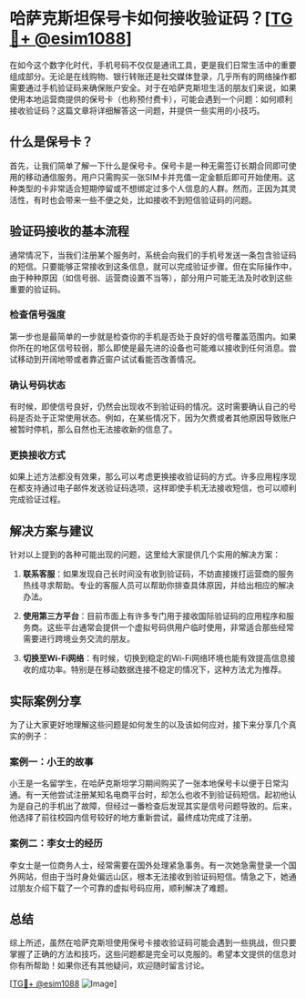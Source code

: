 # 哈萨克斯坦保号卡如何接收验证码？[[TG💪+ @esim1088](https://t.me/s/esim1088)]

在如今这个数字化时代，手机号码不仅仅是通讯工具，更是我们日常生活中的重要组成部分。无论是在线购物、银行转账还是社交媒体登录，几乎所有的网络操作都需要通过手机验证码来确保账户安全。对于在哈萨克斯坦生活的朋友们来说，如果使用本地运营商提供的保号卡（也称预付费卡），可能会遇到一个问题：如何顺利接收验证码？这篇文章将详细解答这一问题，并提供一些实用的小技巧。

## 什么是保号卡？

首先，让我们简单了解一下什么是保号卡。保号卡是一种无需签订长期合同即可使用的移动通信服务。用户只需购买一张SIM卡并充值一定金额后即可开始使用。这种类型的卡非常适合短期停留或不想绑定过多个人信息的人群。然而，正因为其灵活性，有时也会带来一些不便之处，比如接收不到短信验证码的问题。

## 验证码接收的基本流程

通常情况下，当我们注册某个服务时，系统会向我们的手机号发送一条包含验证码的短信。只要能够正常接收到这条信息，就可以完成验证步骤。但在实际操作中，由于种种原因（如信号弱、运营商设置不当等），部分用户可能无法及时收到这些重要的验证码。

### 检查信号强度

第一步也是最简单的一步就是检查你的手机是否处于良好的信号覆盖范围内。如果你所在的地区信号较弱，那么即使是最先进的设备也可能难以接收到任何消息。尝试移动到开阔地带或者靠近窗户试试看能否改善情况。

### 确认号码状态

有时候，即使信号良好，仍然会出现收不到验证码的情况。这时需要确认自己的号码是否处于正常使用状态。例如，在某些情况下，因为欠费或者其他原因导致账户被暂时停机，那么自然也无法接收新的信息了。

### 更换接收方式

如果上述方法都没有效果，那么可以考虑更换接收验证码的方式。许多应用程序现在都支持通过电子邮件发送验证码选项，这样即使手机无法接收短信，也可以顺利完成验证过程。

## 解决方案与建议

针对以上提到的各种可能出现的问题，这里给大家提供几个实用的解决方案：

1. **联系客服**：如果发现自己长时间没有收到验证码，不妨直接拨打运营商的服务热线寻求帮助。专业的客服人员可以帮助你排查具体原因，并给出相应的解决办法。
   
2. **使用第三方平台**：目前市面上有许多专门用于接收国际验证码的应用程序和服务商。这些平台通常会提供一个虚拟号码供用户临时使用，非常适合那些经常需要进行跨境业务交流的朋友。
   
3. **切换至Wi-Fi网络**：有时候，切换到稳定的Wi-Fi网络环境也能有效提高信息接收的成功率。特别是在移动数据连接不稳定的情况下，这种方法尤为推荐。

## 实际案例分享

为了让大家更好地理解这些问题是如何发生的以及该如何应对，接下来分享几个真实的例子：

### 案例一：小王的故事

小王是一名留学生，在哈萨克斯坦学习期间购买了一张本地保号卡以便于日常沟通。有一天他尝试注册某知名电商平台时，却怎么也收不到验证码短信。起初他认为是自己的手机出了故障，但经过一番检查后发现其实是信号问题导致的。后来，他选择了前往校园内信号较好的地方重新尝试，最终成功完成了注册。

### 案例二：李女士的经历

李女士是一位商务人士，经常需要在国外处理紧急事务。有一次她急需登录一个国外网站，但由于当时身处偏远山区，根本无法接收到验证码短信。情急之下，她通过朋友介绍下载了一个可靠的虚拟号码应用，顺利解决了难题。

## 总结

综上所述，虽然在哈萨克斯坦使用保号卡接收验证码可能会遇到一些挑战，但只要掌握了正确的方法和技巧，这些问题都是完全可以克服的。希望本文提供的信息对你有所帮助！如果你还有其他疑问，欢迎随时留言讨论。

[[TG💪+ @esim1088](https://t.me/s/esim1088) ![Image](https://i.postimg.cc/4NQfJmqS/Snipaste-2025-05-13-00-14-12.png)]